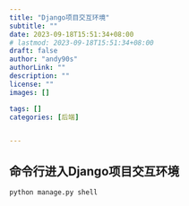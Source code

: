 ```yaml
---
title: "Django项目交互环境"
subtitle: ""
date: 2023-09-18T15:51:34+08:00
# lastmod: 2023-09-18T15:51:34+08:00
draft: false
author: "andy90s"
authorLink: ""
description: ""
license: ""
images: []

tags: []
categories: [后端]


---
```

<!--more-->

## 命令行进入Django项目交互环境

```shell
python manage.py shell
```
